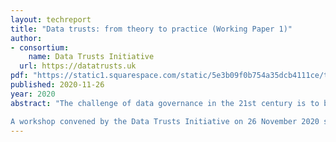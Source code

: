 ```yaml
---
layout: techreport
title: "Data trusts: from theory to practice (Working Paper 1)"
author: 
- consortium:
    name: Data Trusts Initiative
  url: https://datatrusts.uk
pdf: "https://static1.squarespace.com/static/5e3b09f0b754a35dcb4111ce/t/5fdb21f9537b3a6ff2315429/1608196603713/Working+Paper+1+-+data+trusts+-+from+theory+to+practice.pdf"
published: 2020-11-26
year: 2020
abstract: "The challenge of data governance in the 21st century is to bridge aspirations to share data for personal or public benefit with concerns about the harms to individuals, communities and society that can emerge from data (mis)use. Current legislative frameworks already create a constellation of data rights to mitigate against these harms, but exercising these rights can be difficult, demanding time, resources and expertise that are out of reach for many. By empowering individuals to assert their data rights, data trusts offer a way for individuals and groups to influence how and why organisations are able to use data about them. However, despite much recent excitement surrounding the role data trusts could play in creating trustworthy data governance institutions, gaps in understanding about the form and function of these trusts remain.

A workshop convened by the Data Trusts Initiative on 26 November 2020 set out to explore the areas in which further work is needed to advance the development of data trusts, delineating the questions where interdisciplinary research can help make progress in establishing data trusts that respond to real-world challenges."
---
```

